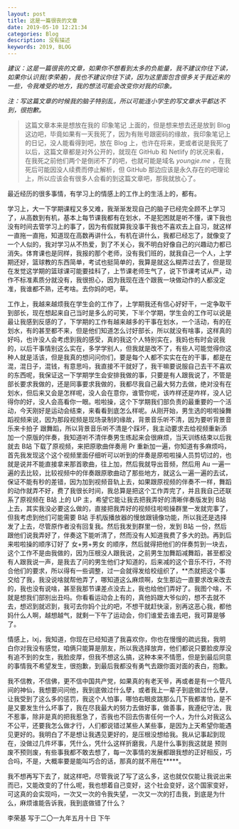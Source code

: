 ```yaml
---
layout: post
title: 这是一篇很丧的文章
date: 2019-05-10 12:21:34
categories: Blog
description: 没有描述
keywords: 2019, BLOG
---
```


*建议：这是一篇很丧的文章，如果你不想看到太多的负能量，我不建议你往下读，如果你认识我(李荣基)，我也不建议你往下读，因为这里面包含很多关于我近来的一些，令我难受的地方，我的想法可能会改变你对我的印象。*

*注：写这篇文章的时候我的脑子特别乱，所以可能连小学生的写文章水平都达不到，很抱歉。*

> 这篇文章本来是想放在我的 印象笔记 上面的，但是想来想去还是放到 Blog 这边吧，毕竟如果有一天我死了，因为有账号跟密码的缘故，我印象笔记上的日记，没人能看得到吧，放在 Blog 上，也许在将来，更或者说是我死了以后，这篇文章都是对外公开的，就现在 GitHub 和 Netlify 的状况来看，在我死之前他们两个是倒闭不了的吧，也就可能是域名 *youngje.me* ，在我死后可能因没人续费而停止解析，但 GitHub 那边应该是永久存在的吧理论上，所以应该会有很多人会看的到这篇文章吧，那我就放心了。

最近经历的很多事情，有学习上的情感上的工作上的生活上的，都有。

学习上，大一下学期课程又多又难，我渐渐发现自己的脑子已经完全顾不上学习了，从高数到有机，基本上每节课我都有在划水，不是犯困就是听不懂，课下我也没有时间去管学习上的事了，因为有假就算我没事干我也不喜欢去上自习，就这样一直拖一直拖，知道现在高数再讲什么，有机在讲什么，我都已经忘了，就像变了一个人似的，我对学习从不热爱，到了不关心，我不明白好像自己的兴趣动力都已消失。体育课也是同样，我报的那个老师，没有我们班的，就我自己一个人，上学期还好，篮球教的东西简单，考试也挺简单的，我算是就这么糊弄过去了，但是现在发觉这学期的篮球课可能要挂科了，上节课老师生气了，说下节课考试从严，动作不标准素质分就没有，我很担心，因为我现在连个跟我一块做动作的人都没定准，我谁都不熟，还考啥。去你妈的吧，草。

工作上，我越来越烦我在学生会的工作了，上学期我还有信心好好干，一定争取干到部长，现在想起来自己当时是多么的可笑，下半个学期，学生会的工作可以说是最让我感到反感的了，下学期的工作有越来越多的干事在划水，一个活动，有的在划水，有的甚至都不来，但是他们知道怎么讨好部长，所以就没有啥事，这样真的好吗，也许没人会考虑到我的感受，真的我这个人特别实在，我妈也有时会说我的，以后干事情别这么实在，多学学别人，但我就是改不了，有些人可能觉得你这种人就是活该，但是我真的想问问你们，要是每个人都不实实在在的干事，都是在混，混日子，混钱，有意思吗，我直接不干就好了，我干嘛要说服自己去干不喜欢的东西呢，我保证这一下学期学生会安排我做的事，只要是有人跟我说了，不管是部长要求我做的，还是同事要求我做的，我都尽我自己最大努力去做，绝对没有在划水，但后来又会是怎样呢，没人会在意你，谁管你呢，该咋样还是咋样，没人记得你的好，没人会高看你一眼。啦啦操，这个下学期我们部负责的最重要的一个活动，今天刚好是运动会结束，来看看到底怎么样呢。从刚开始，男生选的啦啦操舞蹈视频来说，因为那段视频是现场录制的缘故，背景音乐听不清，因为要听背景音乐来卡拍子 跟舞蹈，所以背景音乐听不清是个踩坏，我主动要求去给视频重新添加一个原版的伴奏，我知道听不清伴奏男生练起来会很麻烦，当天训练结束以后我就去 B站 下载了原视频，来把原歌曲伴奏用 Pr 重新加一遍，你知道有多麻烦吗，首先我发现这个这个视频里面仔细听可以听到的伴奏是原啦啦操人员剪切过的，也就是说并不能直接拿来那首歌曲，往上加，然后我就导出音频，然后用 Au 一遍一遍的去比较，比较视频中的伴奏跟原歌曲动了那些地方，就这么一遍一遍的去试，保证不能有秒的差错，因为加到视频音轨上去，如果跟原视频的伴奏不一样，舞蹈的动作就弄不好，费了我很长时间，我总算是把这个工作弄完了，并且我自己还联系了原视频在 B站 上的 UP 主，希望它能让我去把我弄好的清晰伴奏版发到 B站 上去，其实我没必要这么做的，直接把我弄好的视频往啦啦操群里一发就完事了，但我考虑到他们可能需要 B站 手机版播放器的慢放跟镜像功能，所以我还是选择发了上去，尽管原作者没有回复我。然后我发到群里一份，发到 B站 一份，然后跟他们说我弄好了，伴奏这下能听清了，然而没有人知道我费了多大的劲。再到后来啦啦操的顺序订好了 女+男+男女 的顺序，然后就得把他们的伴奏剪到一块去，这个工作不是由我做的，因为压根没人跟我说，之前男生加舞蹈减舞蹈，甚至都没有人跟我说一声，是我去了问的男生他们才知道的，后来减的这个音乐不行，不符合他们的要求，所以得有一些调整，过一会就得发给校组织了，**杰就把这个事交给了我，我没说啥就帮他弄了，哪知道这么麻烦啊，女生那边一直要求改来改去的，我也没有说啥，甚至我那节课差点没去上，我也给他们弄好了。我图个啥，不就是想我们部别出丑吗。你看看运动会上有的，真他妈跟大爷似的，想不去就不去，想迟到就迟到，我可去你妈个比的吧，不想干就赶快滚，别再这恶心我，都他妈什么人啊，越想越气，就剩一下午了运动会，你们谁爱去谁去吧，我可算是够了。

情感上，lxj，我知道，你现在已经知道了我喜欢你，你也在慢慢的疏远我，我明白你对我没有感觉，咱俩只能算是朋友，所以我选择放弃，他们都说只要脸皮厚没有追不到的女生，我脸皮厚，但我不想这么搞，这种本来不情愿，但是到最后同意的事情我不希望发生，很抱歉，到最后我都没有勇气去跟你面对面的表白，抱歉。


我不信教，不信佛，更不信中国共产党，如果真的有老天爷，再或者是有一个管凡间的神仙，我想要问问他，我到底做过什么孽，或者我上一辈子到底做过什么孽，让我受到了这么多的惩罚，我这个人怕事，哪怕右眼皮跳那么几下我都害怕，是不是又要发生什么坏事了，我在尽我最大的努力去做好事，做善事，我遵纪守法，我不惹事，除非是真的把我惹急了，否我也不回去伤害任何一个人，为什么对我这么不公平，还要我怎么做才行，人们都说错过某些人某些事，是因为上天希望你能遇见更好的。我明白了不是想让我遇见更好的，是压根没想给我。我从记事起到现在，没做过几件坏事，凭什么，凭什么这样折磨我，凡是什么事到我这就是 预则废不预则废，有些事我都不敢去想了，每一次事情的发展都跟我想的正好相反，巧合吗，不是，大概率要是能叫巧合的话，那真的就不用在*****。

我不想再写下去了，就这样吧，尽管我说了写了这么多，这也就仅仅能让我说出来而已，又能改变的了什么呢，我也想着自己变好，这个社会变好，这个国家变好，可这真的会实现吗，一次又一次的令我失望，一次又一次的打击我，到底是为什么，麻烦谁能告诉我，我到底做错了什么？



李荣基
写于二〇一九年五月十日 下午
